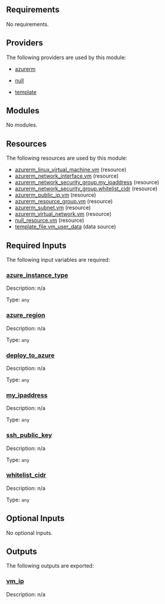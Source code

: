 ## Requirements

No requirements.

## Providers

The following providers are used by this module:

- <a name="provider_azurerm"></a> [azurerm](#provider\_azurerm)

- <a name="provider_null"></a> [null](#provider\_null)

- <a name="provider_template"></a> [template](#provider\_template)

## Modules

No modules.

## Resources

The following resources are used by this module:

- [azurerm_linux_virtual_machine.vm](https://registry.terraform.io/providers/hashicorp/azurerm/latest/docs/resources/linux_virtual_machine) (resource)
- [azurerm_network_interface.vm](https://registry.terraform.io/providers/hashicorp/azurerm/latest/docs/resources/network_interface) (resource)
- [azurerm_network_security_group.my_ipaddress](https://registry.terraform.io/providers/hashicorp/azurerm/latest/docs/resources/network_security_group) (resource)
- [azurerm_network_security_group.whitelist_cidr](https://registry.terraform.io/providers/hashicorp/azurerm/latest/docs/resources/network_security_group) (resource)
- [azurerm_public_ip.vm](https://registry.terraform.io/providers/hashicorp/azurerm/latest/docs/resources/public_ip) (resource)
- [azurerm_resource_group.vm](https://registry.terraform.io/providers/hashicorp/azurerm/latest/docs/resources/resource_group) (resource)
- [azurerm_subnet.vm](https://registry.terraform.io/providers/hashicorp/azurerm/latest/docs/resources/subnet) (resource)
- [azurerm_virtual_network.vm](https://registry.terraform.io/providers/hashicorp/azurerm/latest/docs/resources/virtual_network) (resource)
- [null_resource.vm](https://registry.terraform.io/providers/hashicorp/null/latest/docs/resources/resource) (resource)
- [template_file.vm_user_data](https://registry.terraform.io/providers/hashicorp/template/latest/docs/data-sources/file) (data source)

## Required Inputs

The following input variables are required:

### <a name="input_azure_instance_type"></a> [azure\_instance\_type](#input\_azure\_instance\_type)

Description: n/a

Type: `any`

### <a name="input_azure_region"></a> [azure\_region](#input\_azure\_region)

Description: n/a

Type: `any`

### <a name="input_deploy_to_azure"></a> [deploy\_to\_azure](#input\_deploy\_to\_azure)

Description: n/a

Type: `any`

### <a name="input_my_ipaddress"></a> [my\_ipaddress](#input\_my\_ipaddress)

Description: n/a

Type: `any`

### <a name="input_ssh_public_key"></a> [ssh\_public\_key](#input\_ssh\_public\_key)

Description: n/a

Type: `any`

### <a name="input_whitelist_cidr"></a> [whitelist\_cidr](#input\_whitelist\_cidr)

Description: n/a

Type: `any`

## Optional Inputs

No optional inputs.

## Outputs

The following outputs are exported:

### <a name="output_vm_ip"></a> [vm\_ip](#output\_vm\_ip)

Description: n/a
